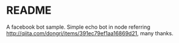 # README

A facebook bot sample.
Simple echo bot in node referring http://qiita.com/dongri/items/391ec79ef1aa16869d21, many thanks.
